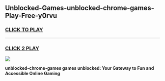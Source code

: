 
## Unblocked-Games-unblocked-chrome-games-Play-Free-y0rvu
<h3>
<a href="https://premium76.site?title=unblocked-chrome-games&ref=23A">CLICK TO PLAY</a></h3>
<hr>

<h3>
<a href="https://premium76.site?title=unblocked-chrome-games&ref=23A">CLICK 2 PLAY</a>
  
</h3>

<a href="https://premium76.site?title=unblocked-chrome-games&ref=23A"><img src="https://clearcache.store/games.png"></a>


**unblocked-chrome-games games unblocked: Your Gateway to Fun and Accessible Online Gaming**
